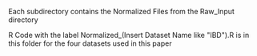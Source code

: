 Each subdirectory contains the Normalized Files from the Raw_Input directory

R Code with the label Normalized_(Insert Dataset Name like "IBD").R is in this folder for the four datasets used in this paper
